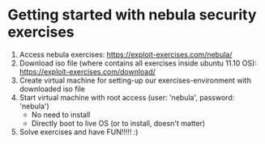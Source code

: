 # Getting started with nebula security exercises
1. Access nebula exercises: https://exploit-exercises.com/nebula/
2. Download iso file (where contains all exercises inside ubuntu 11.10 OS): https://exploit-exercises.com/download/
3. Create virtual machine for setting-up our exercises-environment with downloaded iso file
4. Start virtual machine with root access (user: 'nebula', password: 'nebula')
    * No need to install
    * Directly boot to live OS (or to install, doesn't matter)
5. Solve exercises and have FUN!!!!! :)

